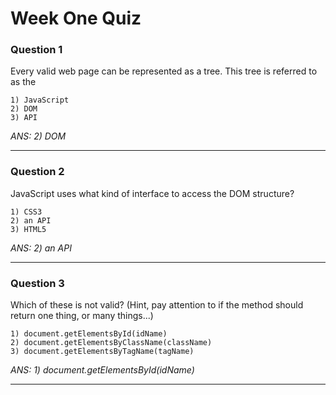 # Week One Quiz

### Question 1
Every valid web page can be represented as a tree.  This tree is referred to as the

    1) JavaScript
    2) DOM
    3) API

_ANS: 2) DOM_<hr>

### Question 2
JavaScript uses what kind of interface to access the DOM structure?

    1) CSS3
    2) an API
    3) HTML5

_ANS: 2) an API_<hr>

### Question 3
Which of these is not valid?  (Hint, pay attention to if the method should return one thing, or many things...)

    1) document.getElementsById(idName)
    2) document.getElementsByClassName(className)
    3) document.getElementsByTagName(tagName)

_ANS: 1) document.getElementsById(idName)_<hr>
